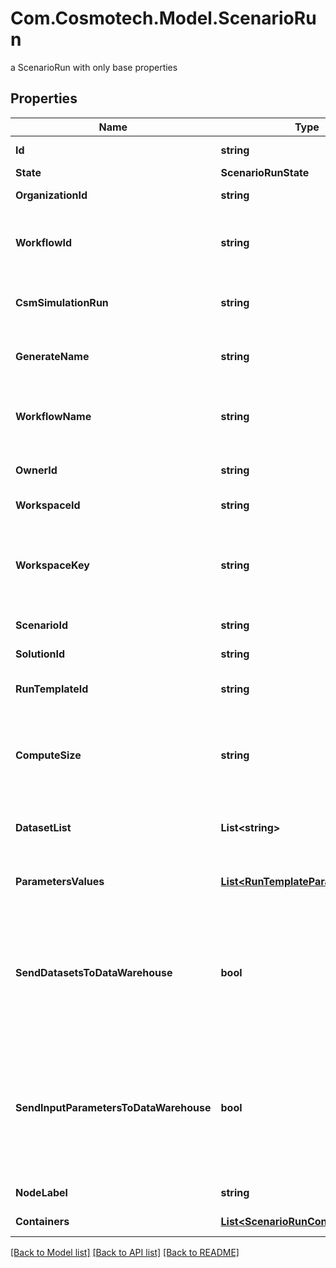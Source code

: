 # Com.Cosmotech.Model.ScenarioRun
a ScenarioRun with only base properties

## Properties

Name | Type | Description | Notes
------------ | ------------- | ------------- | -------------
**Id** | **string** | the ScenarioRun | [optional] [readonly] 
**State** | **ScenarioRunState** |  | [optional] 
**OrganizationId** | **string** | the Organization id | [optional] 
**WorkflowId** | **string** | the Cosmo Tech compute cluster Argo Workflow Id to search | [optional] 
**CsmSimulationRun** | **string** | the Cosmo Tech Simulation Run Id | [optional] [readonly] 
**GenerateName** | **string** | the base name for workflow name generation | [optional] 
**WorkflowName** | **string** | the Cosmo Tech compute cluster Argo Workflow Name | [optional] 
**OwnerId** | **string** | the user id which own this scenariorun | [optional] [readonly] 
**WorkspaceId** | **string** | the Workspace Id | [optional] [readonly] 
**WorkspaceKey** | **string** | technical key for resource name convention and version grouping. Must be unique | [optional] [readonly] 
**ScenarioId** | **string** | the Scenario Id | [optional] [readonly] 
**SolutionId** | **string** | the Solution Id | [optional] [readonly] 
**RunTemplateId** | **string** | the Solution Run Template id | [optional] [readonly] 
**ComputeSize** | **string** | the compute size needed for this Analysis. Standard sizes are basic and highcpu. Default is basic | [optional] [readonly] 
**DatasetList** | **List&lt;string&gt;** | the list of Dataset Id associated to this Analysis | [optional] [readonly] 
**ParametersValues** | [**List&lt;RunTemplateParameterValue&gt;**](RunTemplateParameterValue.md) | the list of Run Template parameters values | [optional] [readonly] 
**SendDatasetsToDataWarehouse** | **bool** | whether or not the Datasets values are send to the DataWarehouse prior to Simulation Run. If not set follow the Workspace setting | [optional] [readonly] 
**SendInputParametersToDataWarehouse** | **bool** | whether or not the input parameters values are send to the DataWarehouse prior to Simulation Run. If not set follow the Workspace setting | [optional] [readonly] 
**NodeLabel** | **string** | the node label request | [optional] [readonly] 
**Containers** | [**List&lt;ScenarioRunContainer&gt;**](ScenarioRunContainer.md) | the containers list | [optional] 

[[Back to Model list]](../README.md#documentation-for-models) [[Back to API list]](../README.md#documentation-for-api-endpoints) [[Back to README]](../README.md)

